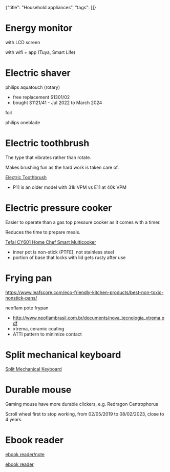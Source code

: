 {"title": "Household appliances", "tags": []}

# Energy monitor

with LCD screen

with wifi + app (Tuya, Smart Life)

# Electric shaver

philips aquatouch (rotary)
* free replacement S1301/02
* bought S1121/41 - Jul 2022 to March 2024

foil

philips oneblade

# Electric toothbrush

The type that vibrates rather than rotate.

Makes brushing fun as the hard work is taken care of.

[Electric Toothbrush](https://www.amazon.com/Electric-Toothbrush-Fairywill-E11-Rechargeable/dp/B08L9CQ9X5)
* P11 is an older model with 31k VPM vs E11 at 40k VPM

# Electric pressure cooker

Easier to operate than a gas top pressure cooker as it comes with a timer.

Reduces the time to prepare meals.

[Tefal CY601 Home Chef Smart Multicooker](https://www.tefal.com.sg/Cooking-appliances/Electrical-Pressure-Cookers/CY601-Home-Chef-Smart-Multicooker/p/7211003793)
* inner pot is non-stick (PTFE), not stainless steel
* portion of base that locks with lid gets rusty after use

# Frying pan

https://www.leafscore.com/eco-friendly-kitchen-products/best-non-toxic-nonstick-pans/

neoflam pote frypan
* http://www.neoflambrasil.com.br/documents/nova_tecnologia_xtrema.pdf
* xtrema, ceramic coating
* ATTI pattern to minimize contact

# Split mechanical keyboard

[Split Mechanical Keyboard](http://www.smartyao.com/page930.html)

# Durable mouse

Gaming mouse have more durable clickers, e.g. Redragon Centrophorus

Scroll wheel first to stop working, from 02/05/2019 to 08/02/2023, close to 4 years.

# Ebook reader

[ebook reader/note](https://onyxboox.com/boox_nova3)

[ebook reader](https://www.aliexpress.com/item/1005004897333636.html)

